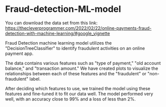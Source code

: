 # Fraud-detection-ML-model

You can download the data set from this link: https://thecleverprogrammer.com/2022/02/22/online-payments-fraud-detection-with-machine-learning/#google_vignette



Fraud Detection machine learning model utilizes the "DecisionTreeClassifier" to identify fraudulent activities on an online payment app.

The data contains various features such as "type of payment," "old account balance," and "transaction amount." We have created plots to visualize the relationships between each of these features and the "fraudulent" or "non-fraudulent" label.

After deciding which features to use, we trained the model using these features and fine-tuned it to fit our data well. The model performed very well, with an accuracy close to 99% and a loss of less than 2%.

